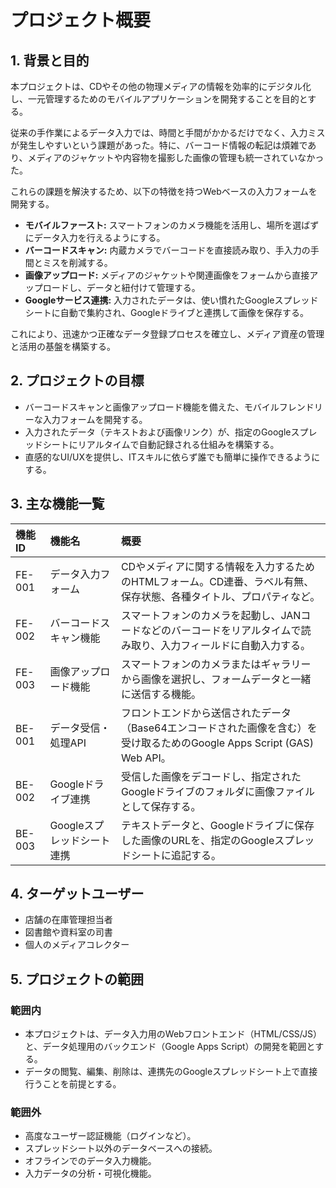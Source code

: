 # プロジェクト概要

## 1. 背景と目的

本プロジェクトは、CDやその他の物理メディアの情報を効率的にデジタル化し、一元管理するためのモバイルアプリケーションを開発することを目的とする。

従来の手作業によるデータ入力では、時間と手間がかかるだけでなく、入力ミスが発生しやすいという課題があった。特に、バーコード情報の転記は煩雑であり、メディアのジャケットや内容物を撮影した画像の管理も統一されていなかった。

これらの課題を解決するため、以下の特徴を持つWebベースの入力フォームを開発する。

-   **モバイルファースト:** スマートフォンのカメラ機能を活用し、場所を選ばずにデータ入力を行えるようにする。
-   **バーコードスキャン:** 内蔵カメラでバーコードを直接読み取り、手入力の手間とミスを削減する。
-   **画像アップロード:** メディアのジャケットや関連画像をフォームから直接アップロードし、データと紐付けて管理する。
-   **Googleサービス連携:** 入力されたデータは、使い慣れたGoogleスプレッドシートに自動で集約され、Googleドライブと連携して画像を保存する。

これにより、迅速かつ正確なデータ登録プロセスを確立し、メディア資産の管理と活用の基盤を構築する。

## 2. プロジェクトの目標

-   バーコードスキャンと画像アップロード機能を備えた、モバイルフレンドリーな入力フォームを開発する。
-   入力されたデータ（テキストおよび画像リンク）が、指定のGoogleスプレッドシートにリアルタイムで自動記録される仕組みを構築する。
-   直感的なUI/UXを提供し、ITスキルに依らず誰でも簡単に操作できるようにする。

## 3. 主な機能一覧

| 機能ID | 機能名 | 概要 |
| :--- | :--- | :--- |
| FE-001 | データ入力フォーム | CDやメディアに関する情報を入力するためのHTMLフォーム。CD連番、ラベル有無、保存状態、各種タイトル、プロパティなど。 |
| FE-002 | バーコードスキャン機能 | スマートフォンのカメラを起動し、JANコードなどのバーコードをリアルタイムで読み取り、入力フィールドに自動入力する。 |
| FE-003 | 画像アップロード機能 | スマートフォンのカメラまたはギャラリーから画像を選択し、フォームデータと一緒に送信する機能。 |
| BE-001 | データ受信・処理API | フロントエンドから送信されたデータ（Base64エンコードされた画像を含む）を受け取るためのGoogle Apps Script (GAS) Web API。 |
| BE-002 | Googleドライブ連携 | 受信した画像をデコードし、指定されたGoogleドライブのフォルダに画像ファイルとして保存する。 |
| BE-003 | Googleスプレッドシート連携 | テキストデータと、Googleドライブに保存した画像のURLを、指定のGoogleスプレッドシートに追記する。 |

## 4. ターゲットユーザー

-   店舗の在庫管理担当者
-   図書館や資料室の司書
-   個人のメディアコレクター

## 5. プロジェクトの範囲

### 範囲内

-   本プロジェクトは、データ入力用のWebフロントエンド（HTML/CSS/JS）と、データ処理用のバックエンド（Google Apps Script）の開発を範囲とする。
-   データの閲覧、編集、削除は、連携先のGoogleスプレッドシート上で直接行うことを前提とする。

### 範囲外

-   高度なユーザー認証機能（ログインなど）。
-   スプレッドシート以外のデータベースへの接続。
-   オフラインでのデータ入力機能。
-   入力データの分析・可視化機能。
